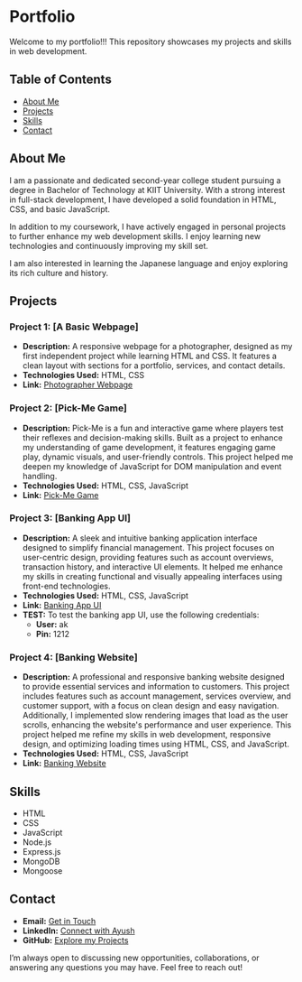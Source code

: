 # Portfolio

Welcome to my portfolio!!! This repository showcases my projects and skills in web development.

## Table of Contents

- [About Me](#about-me)
- [Projects](#projects)
- [Skills](#skills)
- [Contact](#contact)

## About Me

I am a passionate and dedicated second-year college student pursuing a degree in Bachelor of Technology at KIIT University. With a strong interest in full-stack development, I have developed a solid foundation in HTML, CSS, and basic JavaScript.

In addition to my coursework, I have actively engaged in personal projects to further enhance my web development skills. I enjoy learning new technologies and continuously improving my skill set.

I am also interested in learning the Japanese language and enjoy exploring its rich culture and history.

## Projects

### Project 1: [A Basic Webpage]

- **Description:** A responsive webpage for a photographer, designed as my first independent project while learning HTML and CSS. It features a clean layout with sections for a portfolio, services, and contact details.
- **Technologies Used:** HTML, CSS
- **Link:** [Photographer Webpage](https://maryu0.github.io/website/)

### Project 2: [Pick-Me Game]

- **Description:** Pick-Me is a fun and interactive game where players test their reflexes and decision-making skills. Built as a project to enhance my understanding of game development, it features engaging game play, dynamic visuals, and user-friendly controls. This project helped me deepen my knowledge of JavaScript for DOM manipulation and event handling.
- **Technologies Used:** HTML, CSS, JavaScript
- **Link:** [Pick-Me Game](https://maryu0.github.io/pick-me-game/)

### Project 3: [Banking App UI]

- **Description:** A sleek and intuitive banking application interface designed to simplify financial management. This project focuses on user-centric design, providing features such as account overviews, transaction history, and interactive UI elements. It helped me enhance my skills in creating functional and visually appealing interfaces using front-end technologies.
- **Technologies Used:** HTML, CSS, JavaScript
- **Link:** [Banking App UI](https://maryu0.github.io/Bankist-app/)
- **TEST:** To test the banking app UI, use the following credentials:
  - **User:** ak
  - **Pin:** 1212

### Project 4: [Banking Website]

- **Description:** A professional and responsive banking website designed to provide essential services and information to customers. This project includes features such as account management, services overview, and customer support, with a focus on clean design and easy navigation. Additionally, I implemented slow rendering images that load as the user scrolls, enhancing the website's performance and user experience. This project helped me refine my skills in web development, responsive design, and optimizing loading times using HTML, CSS, and JavaScript.
- **Technologies Used:** HTML, CSS, JavaScript
- **Link:** [Banking Website](https://maryu0.github.io/Bankist-website/)

## Skills

- HTML
- CSS
- JavaScript
- Node.js
- Express.js
- MongoDB
- Mongoose

## Contact

- **Email:** [Get in Touch](mailto:maryu3738@gmail.com)
- **LinkedIn:** [Connect with Ayush](https://www.linkedin.com/in/ayush-kumar-ab8a3a2ab/)
- **GitHub:** [Explore my Projects](https://github.com/maryu0/)

I’m always open to discussing new opportunities, collaborations, or answering any questions you may have. Feel free to reach out!
